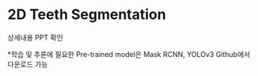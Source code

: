 # 2D Teeth Segmentation

상세내용 PPT 확인

*학습 및 추론에 필요한 Pre-trained model은 Mask RCNN, YOLOv3 Github에서 다운로드 가능


